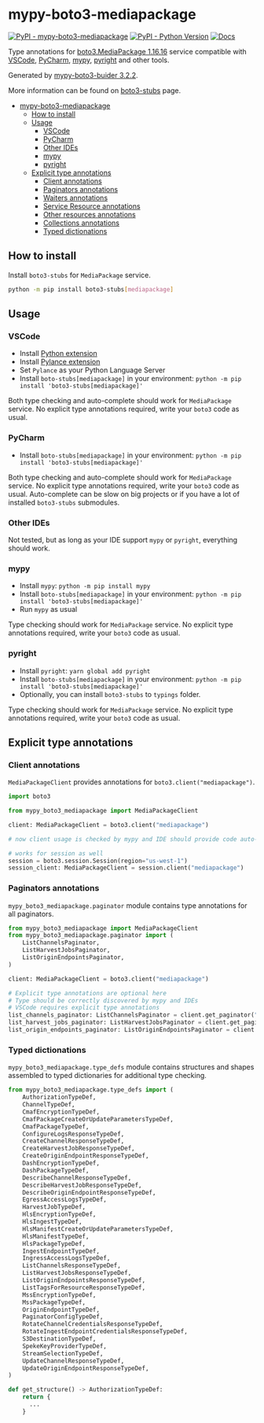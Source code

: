 # mypy-boto3-mediapackage

[![PyPI - mypy-boto3-mediapackage](https://img.shields.io/pypi/v/mypy-boto3-mediapackage.svg?color=blue)](https://pypi.org/project/mypy-boto3-mediapackage)
[![PyPI - Python Version](https://img.shields.io/pypi/pyversions/mypy-boto3-mediapackage.svg?color=blue)](https://pypi.org/project/mypy-boto3-mediapackage)
[![Docs](https://img.shields.io/readthedocs/mypy-boto3-builder.svg?color=blue)](https://mypy-boto3-builder.readthedocs.io/)

Type annotations for
[boto3.MediaPackage 1.16.16](https://boto3.amazonaws.com/v1/documentation/api/1.16.16/reference/services/mediapackage.html#MediaPackage) service
compatible with
[VSCode](https://code.visualstudio.com/),
[PyCharm](https://www.jetbrains.com/pycharm/),
[mypy](https://github.com/python/mypy),
[pyright](https://github.com/microsoft/pyright)
and other tools.

Generated by [mypy-boto3-buider 3.2.2](https://github.com/vemel/mypy_boto3_builder).

More information can be found on [boto3-stubs](https://pypi.org/project/boto3-stubs/) page.

- [mypy-boto3-mediapackage](#mypy-boto3-mediapackage)
  - [How to install](#how-to-install)
  - [Usage](#usage)
    - [VSCode](#vscode)
    - [PyCharm](#pycharm)
    - [Other IDEs](#other-ides)
    - [mypy](#mypy)
    - [pyright](#pyright)
  - [Explicit type annotations](#explicit-type-annotations)
    - [Client annotations](#client-annotations)
    - [Paginators annotations](#paginators-annotations)
    - [Waiters annotations](#waiters-annotations)
    - [Service Resource annotations](#service-resource-annotations)
    - [Other resources annotations](#other-resources-annotations)
    - [Collections annotations](#collections-annotations)
    - [Typed dictionations](#typed-dictionations)

## How to install

Install `boto3-stubs` for `MediaPackage` service.

```bash
python -m pip install boto3-stubs[mediapackage]
```

## Usage

### VSCode

- Install [Python extension](https://marketplace.visualstudio.com/items?itemName=ms-python.python)
- Install [Pylance extension](https://marketplace.visualstudio.com/items?itemName=ms-python.vscode-pylance)
- Set `Pylance` as your Python Language Server
- Install `boto-stubs[mediapackage]` in your environment: `python -m pip install 'boto3-stubs[mediapackage]'`

Both type checking and auto-complete should work for `MediaPackage` service.
No explicit type annotations required, write your `boto3` code as usual.

### PyCharm

- Install `boto-stubs[mediapackage]` in your environment: `python -m pip install 'boto3-stubs[mediapackage]'`

Both type checking and auto-complete should work for `MediaPackage` service.
No explicit type annotations required, write your `boto3` code as usual.
Auto-complete can be slow on big projects or if you have a lot of installed `boto3-stubs` submodules.

### Other IDEs

Not tested, but as long as your IDE support `mypy` or `pyright`, everything should work.

### mypy

- Install `mypy`: `python -m pip install mypy`
- Install `boto-stubs[mediapackage]` in your environment: `python -m pip install 'boto3-stubs[mediapackage]'`
- Run `mypy` as usual

Type checking should work for `MediaPackage` service.
No explicit type annotations required, write your `boto3` code as usual.

### pyright

- Install `pyright`: `yarn global add pyright`
- Install `boto-stubs[mediapackage]` in your environment: `python -m pip install 'boto3-stubs[mediapackage]'`
- Optionally, you can install `boto3-stubs` to `typings` folder.

Type checking should work for `MediaPackage` service.
No explicit type annotations required, write your `boto3` code as usual.

## Explicit type annotations

### Client annotations

`MediaPackageClient` provides annotations for `boto3.client("mediapackage")`.

```python
import boto3

from mypy_boto3_mediapackage import MediaPackageClient

client: MediaPackageClient = boto3.client("mediapackage")

# now client usage is checked by mypy and IDE should provide code auto-complete

# works for session as well
session = boto3.session.Session(region="us-west-1")
session_client: MediaPackageClient = session.client("mediapackage")
```

### Paginators annotations

`mypy_boto3_mediapackage.paginator` module contains type annotations for all paginators.

```python
from mypy_boto3_mediapackage import MediaPackageClient
from mypy_boto3_mediapackage.paginator import (
    ListChannelsPaginator,
    ListHarvestJobsPaginator,
    ListOriginEndpointsPaginator,
)

client: MediaPackageClient = boto3.client("mediapackage")

# Explicit type annotations are optional here
# Type should be correctly discovered by mypy and IDEs
# VSCode requires explicit type annotations
list_channels_paginator: ListChannelsPaginator = client.get_paginator("list_channels")
list_harvest_jobs_paginator: ListHarvestJobsPaginator = client.get_paginator("list_harvest_jobs")
list_origin_endpoints_paginator: ListOriginEndpointsPaginator = client.get_paginator("list_origin_endpoints")
```







### Typed dictionations

`mypy_boto3_mediapackage.type_defs` module contains structures and shapes assembled
to typed dictionaries for additional type checking.

```python
from mypy_boto3_mediapackage.type_defs import (
    AuthorizationTypeDef,
    ChannelTypeDef,
    CmafEncryptionTypeDef,
    CmafPackageCreateOrUpdateParametersTypeDef,
    CmafPackageTypeDef,
    ConfigureLogsResponseTypeDef,
    CreateChannelResponseTypeDef,
    CreateHarvestJobResponseTypeDef,
    CreateOriginEndpointResponseTypeDef,
    DashEncryptionTypeDef,
    DashPackageTypeDef,
    DescribeChannelResponseTypeDef,
    DescribeHarvestJobResponseTypeDef,
    DescribeOriginEndpointResponseTypeDef,
    EgressAccessLogsTypeDef,
    HarvestJobTypeDef,
    HlsEncryptionTypeDef,
    HlsIngestTypeDef,
    HlsManifestCreateOrUpdateParametersTypeDef,
    HlsManifestTypeDef,
    HlsPackageTypeDef,
    IngestEndpointTypeDef,
    IngressAccessLogsTypeDef,
    ListChannelsResponseTypeDef,
    ListHarvestJobsResponseTypeDef,
    ListOriginEndpointsResponseTypeDef,
    ListTagsForResourceResponseTypeDef,
    MssEncryptionTypeDef,
    MssPackageTypeDef,
    OriginEndpointTypeDef,
    PaginatorConfigTypeDef,
    RotateChannelCredentialsResponseTypeDef,
    RotateIngestEndpointCredentialsResponseTypeDef,
    S3DestinationTypeDef,
    SpekeKeyProviderTypeDef,
    StreamSelectionTypeDef,
    UpdateChannelResponseTypeDef,
    UpdateOriginEndpointResponseTypeDef,
)

def get_structure() -> AuthorizationTypeDef:
    return {
      ...
    }
```
